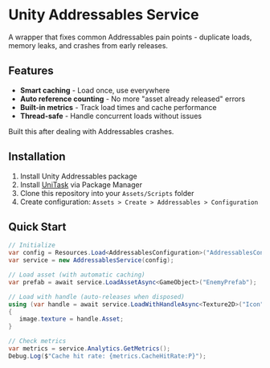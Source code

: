 # Unity Addressables Service

A wrapper that fixes common Addressables pain points - duplicate loads, memory leaks, and crashes from early releases.

## Features

- **Smart caching** - Load once, use everywhere
- **Auto reference counting** - No more "asset already released" errors  
- **Built-in metrics** - Track load times and cache performance
- **Thread-safe** - Handle concurrent loads without issues

Built this after dealing with Addressables crashes.

## Installation

1. Install Unity Addressables package
2. Install [UniTask](https://github.com/Cysharp/UniTask) via Package Manager
3. Clone this repository into your `Assets/Scripts` folder
4. Create configuration: `Assets > Create > Addressables > Configuration`

## Quick Start

```csharp
// Initialize
var config = Resources.Load<AddressablesConfiguration>("AddressablesConfig");
var service = new AddressablesService(config);

// Load asset (with automatic caching)
var prefab = await service.LoadAssetAsync<GameObject>("EnemyPrefab");

// Load with handle (auto-releases when disposed)
using (var handle = await service.LoadWithHandleAsync<Texture2D>("Icon"))
{
   image.texture = handle.Asset;
}

// Check metrics
var metrics = service.Analytics.GetMetrics();
Debug.Log($"Cache hit rate: {metrics.CacheHitRate:P}");